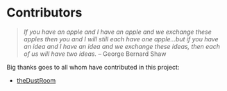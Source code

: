 # Contributors
> *If you have an apple and I have an apple and we exchange these apples then you and I will still each have one apple…but if you have an idea and I have an idea and we exchange these ideas, then each of us will have two ideas.* – George Bernard Shaw

Big thanks goes to all whom have contributed in this project:

- <a href="https://github.com/theDustRoom">theDustRoom</a>
